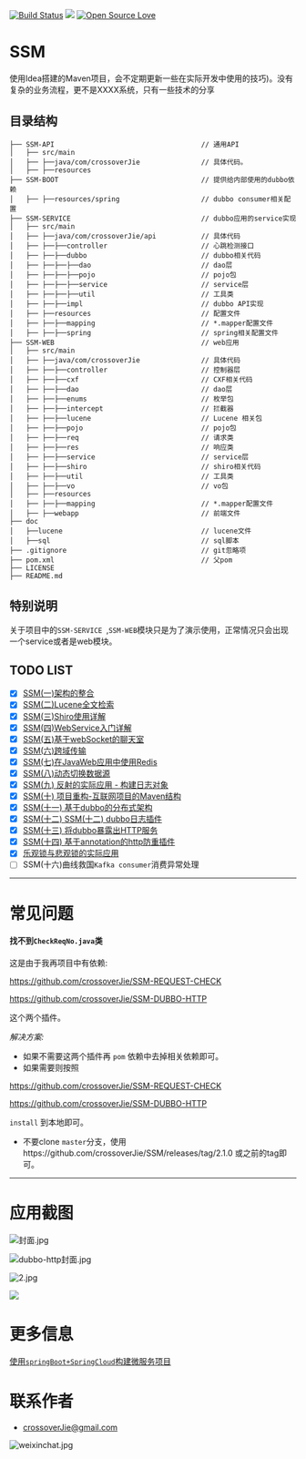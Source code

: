 
[![Build Status](https://travis-ci.org/crossoverJie/SSM.svg?branch=master)](https://travis-ci.org/crossoverJie/SSM)
[![](https://badge.juejin.im/entry/5856c00061ff4b0063be6be0/likes.svg?style=flat-square)](https://juejin.im/post/585677f561ff4b00685aff42)
[![Open Source Love](https://badges.frapsoft.com/os/v1/open-source.svg?v=103)](https://github.com/ellerbrock/open-source-badge/)


# SSM

使用Idea搭建的Maven项目，会不定期更新一些在实际开发中使用的技巧)。没有复杂的业务流程，更不是XXXX系统，只有一些技术的分享

## 目录结构

```shell
├── SSM-API                                    // 通用API  
│   ├── src/main
│   ├── ├──java/com/crossoverJie               // 具体代码。  
│   ├── ├──resources
├── SSM-BOOT                                   // 提供给内部使用的dubbo依赖
│   ├── ├──resources/spring                    // dubbo consumer相关配置
├── SSM-SERVICE                                // dubbo应用的service实现
│   ├── src/main
│   ├── ├──java/com/crossoverJie/api           // 具体代码
│   ├── ├──├──controller                       // 心跳检测接口
│   ├── ├──├──dubbo                            // dubbo相关代码
│   ├── ├──├──├──dao                           // dao层
│   ├── ├──├──├──pojo                          // pojo包
│   ├── ├──├──├──service                       // service层
│   ├── ├──├──├──util                          // 工具类
│   ├── ├──├──impl                             // dubbo API实现
│   ├── ├──resources                           // 配置文件
│   ├── ├──├──mapping                          // *.mapper配置文件
│   ├── ├──├──spring                           // spring相关配置文件
├── SSM-WEB                                    // web应用
│   ├── src/main
│   ├── ├──java/com/crossoverJie               // 具体代码
│   ├── ├──├──controller                       // 控制器层
│   ├── ├──├──cxf                              // CXF相关代码
│   ├── ├──├──dao                              // dao层
│   ├── ├──├──enums                            // 枚举包
│   ├── ├──├──intercept                        // 拦截器
│   ├── ├──├──lucene                           // Lucene 相关包
│   ├── ├──├──pojo                             // pojo包
│   ├── ├──├──req                              // 请求类
│   ├── ├──├──res                              // 响应类
│   ├── ├──├──service                          // service层
│   ├── ├──├──shiro                            // shiro相关代码
│   ├── ├──├──util                             // 工具类
│   ├── ├──├──vo                               // vo包
│   ├── ├──resources
│   ├── ├──├──mapping                          // *.mapper配置文件
│   ├── ├──webapp                              // 前端文件
├── doc
│   ├──lucene                                  // lucene文件
│   ├──sql                                     // sql脚本
├── .gitignore                                 // git忽略项
├── pom.xml                                    // 父pom
├── LICENSE               
├── README.md               

```

## 特别说明

关于项目中的`SSM-SERVICE `,`SSM-WEB`模块只是为了演示使用，正常情况只会出现一个service或者是web模块。

## TODO LIST

* [x] [SSM(一)架构的整合](http://crossoverjie.top/2016/06/28/SSM1)
* [x] [SSM(二)Lucene全文检索](http://crossoverjie.top/2016/07/06/SSM2)
* [x] [SSM(三)Shiro使用详解](http://crossoverjie.top/2016/07/15/SSM3/)
* [x] [SSM(四)WebService入门详解](http://crossoverjie.top/2016/08/02/SSM4/)
* [x] [SSM(五)基于webSocket的聊天室](http://crossoverjie.top/2016/09/04/SSM5/)
* [x] [SSM(六)跨域传输](http://crossoverjie.top/2016/10/18/SSM6/)
* [x] [SSM(七)在JavaWeb应用中使用Redis](http://crossoverjie.top/2016/12/18/SSM7/)
* [x] [SSM(八)动态切换数据源](http://crossoverjie.top/2017/01/05/SSM8/)
* [x] [SSM(九) 反射的实际应用 - 构建日志对象](http://crossoverjie.top/2017/01/19/SSM9/)
* [x] [SSM(十) 项目重构-互联网项目的Maven结构](http://crossoverjie.top/2017/03/04/SSM10/)
* [x] [SSM(十一) 基于dubbo的分布式架构](http://crossoverjie.top/2017/04/07/SSM11/)
* [x] [SSM(十二) SSM(十二) dubbo日志插件](http://crossoverjie.top/2017/04/25/SSM12/)
* [x] [SSM(十三) 将dubbo暴露出HTTP服务](http://crossoverjie.top/2017/05/02/SSM13/)
* [x] [SSM(十四) 基于annotation的http防重插件](https://crossoverjie.top/2017/05/24/SSM14/)
* [x] [乐观锁与悲观锁的实际应用](https://crossoverjie.top/2017/07/09/SSM15/)
* [ ] SSM(十六)曲线救国`Kafka consumer`消费异常处理

--- 

# 常见问题

#### 找不到`CheckReqNo.java`类

这是由于我再项目中有依赖: 

https://github.com/crossoverJie/SSM-REQUEST-CHECK 

https://github.com/crossoverJie/SSM-DUBBO-HTTP 

这个两个插件。

*解决方案:*

- 如果不需要这两个插件再 `pom` 依赖中去掉相关依赖即可。
- 如果需要则按照 

https://github.com/crossoverJie/SSM-REQUEST-CHECK 

https://github.com/crossoverJie/SSM-DUBBO-HTTP 

`install` 到本地即可。
- 不要clone `master`分支，使用https://github.com/crossoverJie/SSM/releases/tag/2.1.0 或之前的tag即可。


---

# 应用截图

![封面.jpg](https://ooo.0o0.ooo/2017/05/24/59253bc0291c1.jpg)

![dubbo-http封面.jpg](https://user-gold-cdn.xitu.io/2017/5/3/fa1a532f5289bb58f887a8561ec236ed.jpg)

![2.jpg](https://ooo.0o0.ooo/2017/04/07/58e66e4917dd1.jpg)

![](http://i.imgur.com/nRcHFQg.png)


# 更多信息

[使用`springBoot+SpringCloud`构建微服务项目](https://github.com/crossoverJie/springboot-cloud)

# 联系作者
- [crossoverJie@gmail.com](mailto:crossoverJie@gmail.com)

![weixinchat.jpg](https://ooo.0o0.ooo/2017/07/05/595c77b2a080d.jpg)


